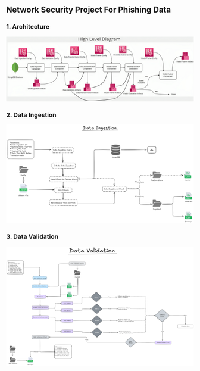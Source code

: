 ## Network Security Project For Phishing Data


### 1. Architecture

![Pipeline](assets/etl-pipeline.png)


### 2. Data Ingestion

![Data Ingestion](assets/data-ingestion.png)


### 3. Data Validation

![Data Validation](assets/data-validation.png)